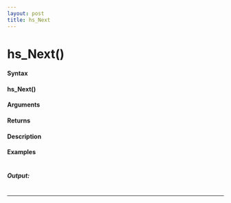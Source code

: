 ```yaml
---
layout: post
title: hs_Next
---
```


# hs_Next()


#### Syntax

#### hs_Next()

#### Arguments

#### Returns

#### Description

#### Examples

```

```

##### Output:

```

```

---